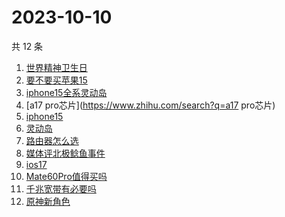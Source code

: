# 2023-10-10

共 12 条

<!-- BEGIN -->
<!-- 最后更新时间 Tue Oct 10 2023 18:05:05 GMT+0800 (China Standard Time) -->

1. [世界精神卫生日](https://www.zhihu.com/search?q=世界精神卫生日)
1. [要不要买苹果15](https://www.zhihu.com/search?q=要不要买苹果15)
1. [iphone15全系灵动岛](https://www.zhihu.com/search?q=iphone15全系灵动岛)
1. [a17 pro芯片](https://www.zhihu.com/search?q=a17 pro芯片)
1. [iphone15](https://www.zhihu.com/search?q=iphone15)
1. [灵动岛](https://www.zhihu.com/search?q=灵动岛)
1. [路由器怎么选](https://www.zhihu.com/search?q=路由器怎么选)
1. [媒体评北极鲶鱼事件](https://www.zhihu.com/search?q=媒体评北极鲶鱼事件)
1. [ios17](https://www.zhihu.com/search?q=ios17)
1. [Mate60Pro值得买吗](https://www.zhihu.com/search?q=Mate60Pro值得买吗)
1. [千兆宽带有必要吗](https://www.zhihu.com/search?q=千兆宽带有必要吗)
1. [原神新角色](https://www.zhihu.com/search?q=原神新角色)

<!-- END -->
